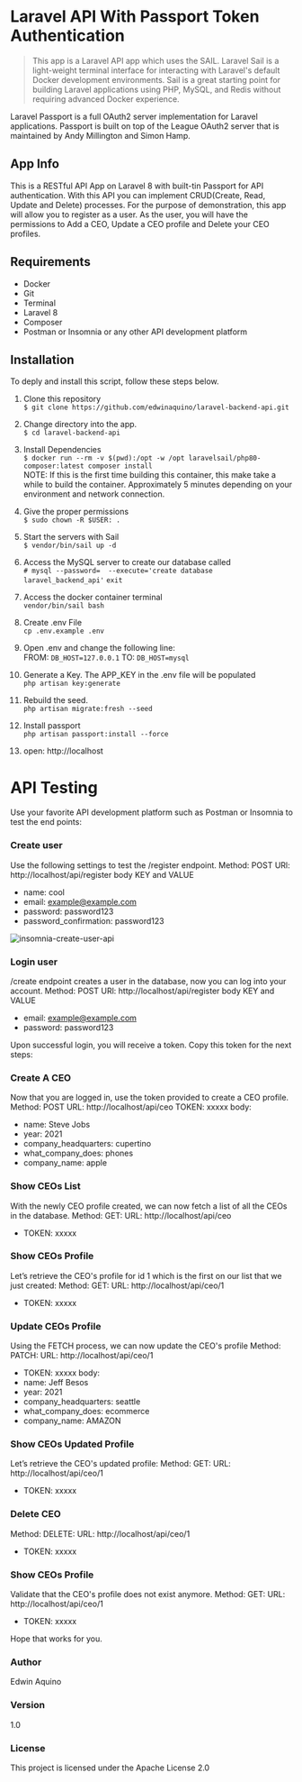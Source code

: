 # Laravel API With Passport Token Authentication

> This app is a Laravel API app which uses the SAIL. Laravel Sail is a light-weight terminal interface for interacting with Laravel's default Docker development environments. Sail is a great starting point for building Laravel applications using PHP, MySQL, and Redis without requiring advanced Docker experience.

Laravel Passport is a full OAuth2 server implementation for Laravel applications. Passport is built on top of the League OAuth2 server that is maintained by Andy Millington and Simon Hamp.

## App Info
This is a RESTful API App on Laravel 8 with built-tin Passport for API authentication. With this API you can implement CRUD(Create, Read, Update and Delete) processes. For the purpose of demonstration, this app will allow you to register as a user. As the user, you will have the permissions to Add a CEO, Update a CEO profile and Delete your CEO profiles.

## Requirements
* Docker
* Git
* Terminal
* Laravel 8
* Composer
* Postman or Insomnia or any other API development platform

## Installation
To deply and install this script, follow these steps below.

1. Clone this repository<br>
```$ git clone https://github.com/edwinaquino/laravel-backend-api.git```
2. Change directory into the app.<br>
```$ cd laravel-backend-api```<br>
3. Install Dependencies<br>
```$ docker run --rm -v $(pwd):/opt -w /opt laravelsail/php80-composer:latest composer install```<br>
NOTE: If this is the first time building this container, this make take a while to build the container. Approximately 5 minutes depending on your environment and network connection.
4. Give the proper permissions <br>
```$ sudo chown -R $USER: .```
5. Start the servers with Sail <br>
```$ vendor/bin/sail up -d```
6. Access the MySQL server to create our database called  <br>
```# mysql --password=  --execute='create database laravel_backend_api'```
```exit```
7. Access the docker container terminal <br>
```vendor/bin/sail bash```
8. Create .env File <br>
```cp .env.example .env```
9. Open .env and change the following line: <br>
FROM: ```DB_HOST=127.0.0.1```
TO: ```DB_HOST=mysql```
10. Generate a Key. The APP_KEY in the .env file will be populated<br>
```php artisan key:generate```
11. Rebuild the seed. <br>
```php artisan migrate:fresh --seed```
12. Install passport <br>
```php artisan passport:install --force```

13. open: http://localhost

# API Testing

Use your favorite API development platform such as Postman or Insomnia to test the end points:

### Create user
Use the following settings to test the /register endpoint.
Method: POST
URl: http://localhost/api/register
body KEY and VALUE
* name: cool
* email: example@example.com
* password: password123
* password_confirmation: password123

![insomnia-create-user-api](https://user-images.githubusercontent.com/30946443/107925605-8162a500-6f29-11eb-8004-5acf22ec594f.jpg)

### Login user
/create endpoint creates a user in the database, now you can log into your account.
Method: POST
URl: http://localhost/api/register
body KEY and VALUE
* email: example@example.com
* password: password123

Upon successful login, you will receive a token. Copy this token for the next steps:

### Create A CEO
Now that you are logged in, use the token provided to create a CEO profile.
Method: POST
URL: http://localhost/api/ceo
TOKEN: xxxxx
body: 
* name: Steve Jobs
* year: 2021
* company_headquarters: cupertino
* what_company_does: phones
* company_name: apple

### Show CEOs List
With the newly CEO profile created, we can now fetch a list of all the CEOs in the database.
Method: GET: 
URL: http://localhost/api/ceo
* TOKEN: xxxxx


### Show CEOs Profile
Let’s retrieve the CEO's profile for id 1 which is the first on our list that we just created:
Method: GET: 
URL: http://localhost/api/ceo/1
* TOKEN: xxxxx

### Update CEOs Profile
Using the FETCH process, we can now update the CEO's profile
Method: PATCH: 
URL: http://localhost/api/ceo/1
* TOKEN: xxxxx
body: 
* name: Jeff Besos
* year: 2021
* company_headquarters: seattle
* what_company_does: ecommerce
* company_name: AMAZON

### Show CEOs Updated Profile
Let’s retrieve the CEO's updated profile:
Method: GET: 
URL: http://localhost/api/ceo/1
* TOKEN: xxxxx

### Delete CEO
Method: DELETE: 
URL: http://localhost/api/ceo/1
* TOKEN: xxxxx

### Show CEOs Profile
Validate that the CEO's profile does not exist anymore.
Method: GET: 
URL: http://localhost/api/ceo/1
* TOKEN: xxxxx

Hope that works for you.

### Author

Edwin Aquino

### Version

1.0

### License

This project is licensed under the Apache License 2.0
